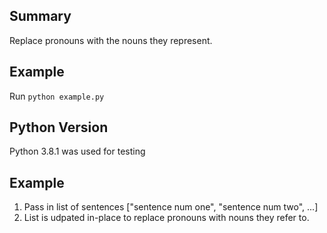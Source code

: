 
## Summary
Replace pronouns with the nouns they represent.

## Example
Run `python example.py`

## Python Version
Python 3.8.1 was used for testing

## Example
1. Pass in list of sentences ["sentence num one", "sentence num two", ...]
2. List is udpated in-place to replace pronouns with nouns they refer to.


